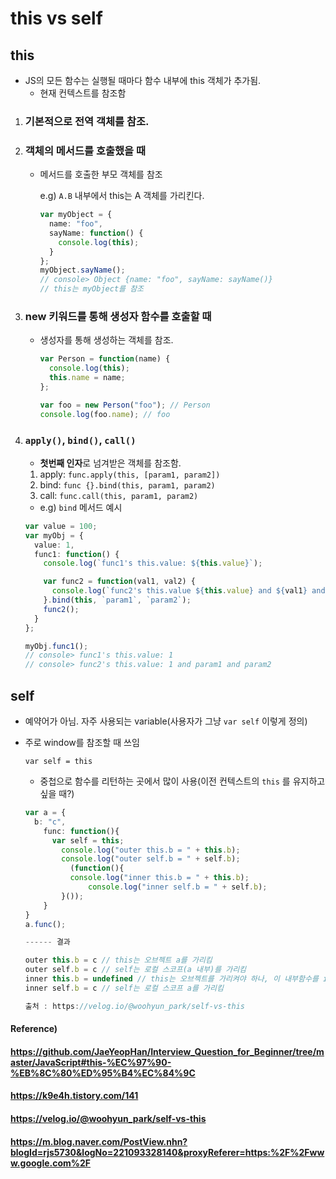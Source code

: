 # this vs self



## this

* JS의 모든 함수는 실행될 때마다 함수 내부에 this 객체가 추가됨.
  * 현재 컨텍스트를 참조함

1. ### 기본적으로 전역 객체를 참조.

2. ### 객체의 메서드를 호출했을 때

   * 메서드를 호출한 부모 객체를 참조

     e.g) `A.B` 내부에서 this는 A 객체를 가리킨다.

     ```typescript
     var myObject = {
       name: "foo",
       sayName: function() {
         console.log(this);
       }
     };
     myObject.sayName();
     // console> Object {name: "foo", sayName: sayName()}
     // this는 myObject를 참조
     ```

3. ### new 키워드를 통해 생성자 함수를 호출할 때

   * 생성자를 통해 생성하는 객체를 참조.

     ```typescript
     var Person = function(name) {
       console.log(this);
       this.name = name;
     };
     
     var foo = new Person("foo"); // Person
     console.log(foo.name); // foo
     ```

4. ### `apply()`, `bind()`, `call()`

   * **첫번째 인자**로 넘겨받은 객체를 참조함.

   1. apply: `func.apply(this, [param1, param2])`
   2. bind: `func {}.bind(this, param1, param2)`
   3. call: `func.call(this, param1, param2)`

   * e.g) `bind` 메서드 예시

   ```typescript
   var value = 100;
   var myObj = {
     value: 1,
     func1: function() {
       console.log(`func1's this.value: ${this.value}`);
   
       var func2 = function(val1, val2) {
         console.log(`func2's this.value ${this.value} and ${val1} and ${val2}`);
       }.bind(this, `param1`, `param2`);
       func2();
     }
   };
   
   myObj.func1();
   // console> func1's this.value: 1
   // console> func2's this.value: 1 and param1 and param2
   ```



## self

* 예약어가 아님. 자주 사용되는 variable(사용자가 그냥 `var self` 이렇게 정의)

* 주로 window를 참조할 때 쓰임

  `var self = this`

  * 중첩으로 함수를 리턴하는 곳에서 많이 사용(이전 컨텍스트의 `this` 를 유지하고 싶을 때?)

  ``` typescript
  var a = {
  	b: "c",
      func: function(){
      	var self = this;
          console.log("outer this.b = " + this.b);
          console.log("outer self.b = " + self.b);
        	(function(){
          	console.log("inner this.b = " + this.b);
            	console.log("inner self.b = " + self.b);
          }());
      }
  }
  a.func();
  
  ------ 결과
  
  outer this.b = c // this는 오브젝트 a를 가리킴
  outer self.b = c // self는 로컬 스코프(a 내부)를 가리킴
  inner this.b = undefined // this는 오브젝트를 가리켜야 하나, 이 내부함수를 invoke(call)하는 오브젝트가 없으므로 this는 글로벌 오브젝트 window(func 내부)를 가리킴. 하지만 window에는 b라는 속성이 없으므로 undefined
  inner self.b = c // self는 로컬 스코프 a를 가리킴
  
  출처 : https://velog.io/@woohyun_park/self-vs-this
  ```



#### Reference)

#### https://github.com/JaeYeopHan/Interview_Question_for_Beginner/tree/master/JavaScript#this-%EC%97%90-%EB%8C%80%ED%95%B4%EC%84%9C

#### https://k9e4h.tistory.com/141

#### https://velog.io/@woohyun_park/self-vs-this

#### https://m.blog.naver.com/PostView.nhn?blogId=rjs5730&logNo=221093328140&proxyReferer=https:%2F%2Fwww.google.com%2F